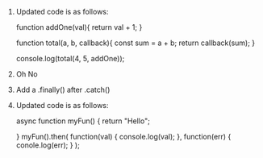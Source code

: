 1) Updated code is as follows:

    function addOne(val){
       return val + 1;
    }

    function total(a, b, callback){
        const sum = a + b;
        return callback(sum);
    }

    console.log(total(4, 5, addOne));

2) Oh No

3) Add a .finally() after .catch()

4) Updated code is as follows:

    async function myFun() {
    return "Hello";

    }
    myFun().then(
        function(val) { console.log(val); },
        function(err) { conole.log(err); }
    );
